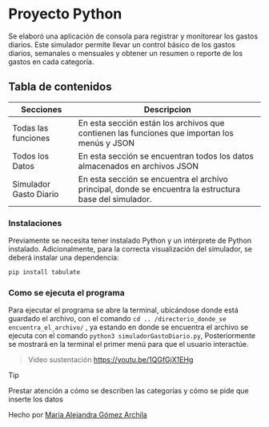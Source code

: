 # Proyecto Python
Se elaboró una aplicación de consola para registrar y monitorear los gastos diarios. Este simulador permite llevar un control básico de los gastos diarios, semanales o mensuales y obtener un resumen o reporte de los gastos en cada categoría.


## Tabla de contenidos
| Secciones | Descripcion  |
|--|--|
| Todas las funciones | En esta sección están los archivos que contienen las funciones que importan los menús y JSON |
| Todos los Datos | En esta sección se encuentran todos los datos almacenados en archivos JSON|
| Simulador Gasto Diario | En esta sección se encuentra el archivo principal, donde se encuentra la estructura base del simulador. |

### Instalaciones 
Previamente se necesita tener instalado Python y un intérprete de Python instalado.
Adicionalmente, para la correcta visualización del simulador, se deberá instalar una dependencia:

```bash
pip install tabulate
```
### Como se ejecuta el programa

Para ejecutar el programa se abre la terminal, ubicándose donde está guardado el archivo, con el comando `cd .. /directorio_donde_se encuentra_el_archivo/` , ya estando en donde se encuentra el archivo se ejecuta con el comando `python3 simuladorGastoDiario.py`, Posteriormente se mostrará en la terminal el primer menú para que el usuario interactúe.

>Video sustentación 
https://youtu.be/1QGfGjX1EHg


> [!TIP]
> Prestar atención a cómo se describen las categorías y cómo se pide que inserte los datos



Hecho por [María Alejandra Gómez Archila](https://algunapersonaenestemundo)
